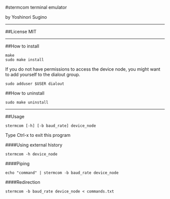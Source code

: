 #stermcom
terminal emulator

by Yoshinori Sugino

---

##License
MIT

---

##How to install

    make
    sudo make install

If you do not have permissions to access the device node, you might want to add yourself to the dialout group.

    sudo adduser $USER dialout

##How to uninstall

    sudo make uninstall

---

##Usage

    stermcom [-h] [-b baud_rate] device_node

Type Ctrl-x to exit this program

####Using external history

    stermcom -h device_node

####Piping

    echo "command" | stermcom -b baud_rate device_node

####Redirection

    stermcom -b baud_rate device_node < commands.txt

